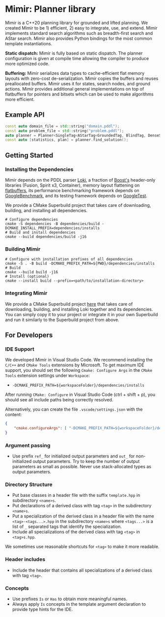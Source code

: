 # Mimir: Planner library

Mimir is a C++20 planning library for grounded and lifted planning. We created Mimir to be 1) efficient, 2) easy to integrate, use, and extend. Mimir implements standard search algorithms such as breadth-first search and AStar search. Mimir also provides Python bindings for the most common template instantiations.

**Static dispatch:** Mimir is fully based on static dispatch. The planner configuration is given at compile time allowing the compiler to produce more optimized code.

**Buffering:** Mimir serializes data types to cache-efficient flat memory layouts with zero-cost de-serialization. Mimir copies the buffers and reuses preallocated buffers. Mimir uses it for states, search nodes, and ground actions. Mimir provides additional general implementations on top of flatbuffers for pointers and bitsets which can be used to make algorithms more efficient.



## Example API

```cpp
const auto domain_file = std::string("domain.pddl");
const auto problem_file = std::string("problem.pddl");
auto planner = Planner<SingleTag<AStarTag<GroundedTag, BlindTag, DenseStateTag>>>(domain_file, problem_file);
const auto [statistics, plan] = planner.find_solution();
```


## Getting Started

### Installing the Dependencies

Mimir depends on the PDDL parser [Loki](https://github.com/drexlerd/Loki), a fraction of [Boost's](boost.org) header-only libraries (Fusion, Spirit x3, Container), memory layout flattening on [flatbuffers](https://github.com/google/flatbuffers), its performance benchmarking framework depends on [GoogleBenchmark](https://github.com/google/benchmark), and its testing framework depends on [GoogleTest](https://github.com/google/googletest).

We provide a CMake Superbuild project that takes care of downloading, building, and installing all dependencies.

```console
# Configure dependencies
cmake -S dependencies -B dependencies/build -DCMAKE_INSTALL_PREFIX=dependencies/installs
# Build and install dependencies
cmake --build dependencies/build -j16
```

### Building Mimir

```console
# Configure with installation prefixes of all dependencies
cmake -S . -B build -DCMAKE_PREFIX_PATH=${PWD}/dependencies/installs
# Build
cmake --build build -j16
# Install (optional)
cmake --install build --prefix=<path/to/installation-directory>
```

### Integrating Mimir

We provide a CMake Superbuild project [here](https://github.com/simon-stahlberg/mimir/tree/templated-design/tests/integration) that takes care of downloading, building, and installing Loki together and its dependencies. You can simply copy it to your project or integrate it in your own Superbuild and run it similarly to the Superbuild project from above.


## For Developers

### IDE Support

We developed Mimir in Visual Studio Code. We recommend installing the `C/C++` and `CMake Tools` extensions by Microsoft. To get maximum IDE support, you should set the following `Cmake: Configure Args` in the `CMake Tools` extension settings under `Workspace`:

- `-DCMAKE_PREFIX_PATH=${workspaceFolder}/dependencies/installs`

After running `CMake: Configure` in Visual Studio Code (ctrl + shift + p), you should see all include paths being correctly resolved.

Alternatively, you can create the file `.vscode/settings.json` with the content:

```json
{
    "cmake.configureArgs": [ "-DCMAKE_PREFIX_PATH=${workspaceFolder}/dependencies/installs" ]
}
```

### Argument passing

- Use prefix `ref_` for initialized output parameters and `out_` for non-initialized output parameters. Try to keep the number of output parameters as small as possible. Never use stack-allocated types as output parameters.

### Directory Structure

- Put base classes in a header file with the suffix `template.hpp` in subdirectory `<name>s`.
- Put declarations of a derived class with tag `<tag>` in the subdirectory `<name>s`.
- Put a specialization of the derived class in a header file with the name `<tag>-<tags...>.hpp` in the subdirectory `<name>s` where `<tags...>` is a list of `_` separated tags that identify the specialization.
- Include all specializations of the derived class with tag `<tag>` in `<tag>s.hpp`.

We sometimes use reasonable shortcuts for `<tag>` to make it more readable.

### Header includes

- Include the header that contains all specializations of a derived class with tag `<tag>`.

### Concepts

- Use prefixes `Is` or `Has` to obtain more meaningful names.
- Always apply `Is` concepts in the template argument declaration to provide type hints for the IDE.
